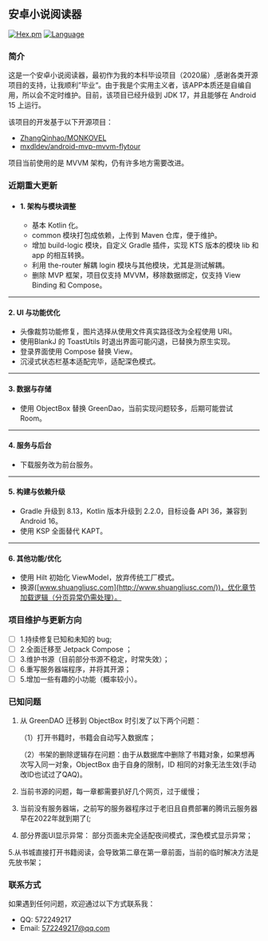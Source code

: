 安卓小说阅读器---[![Hex.pm](https://img.shields.io/hexpm/l/plug.svg)](https://www.apache.org/licenses/LICENSE-2.0)[![Language](https://img.shields.io/badge/Language-Kotlin-green)](https://kotlinlang.org/)### 简介这是一个安卓小说阅读器，最初作为我的本科毕设项目（2020届）,感谢各类开源项目的支持，让我顺利”毕业“。由于我是个实用主义者，该APP本质还是自编自用，所以会不定时维护。目前，该项目已经升级到JDK 17，并且能够在 Android 15 上运行。该项目的开发基于以下开源项目：- [ZhangQinhao/MONKOVEL](https://github.com/ZhangQinhao/MONKOVEL)- [mxdldev/android-mvp-mvvm-flytour](https://github.com/mxdldev/android-mvp-mvvm-flytour)项目当前使用的是 MVVM 架构，仍有许多地方需要改进。### 近期重大更新- #### 1. 架构与模块调整    - 基本 Kotlin 化。    - common 模块打包成依赖，上传到 Maven 仓库，便于维护。    - 增加 build-logic 模块，自定义 Gradle 插件，实现 KTS 版本的模块 lib 和 app 的相互转换。    - 利用 the-router 解耦 login 模块与其他模块，尤其是测试解耦。    - 删除 MVP 框架，项目仅支持 MVVM，移除数据绑定，仅支持 View Binding 和 Compose。------#### 2. UI 与功能优化- 头像裁剪功能修复，图片选择从使用文件真实路径改为全程使用 URI。- 使用BlankJ 的 ToastUtils 时退出界面可能闪退，已替换为原生实现。- 登录界面使用 Compose 替换 View。- 沉浸式状态栏基本适配完毕，适配深色模式。------#### 3. 数据与存储- 使用 ObjectBox 替换 GreenDao，当前实现问题较多，后期可能尝试 Room。------#### 4. 服务与后台- 下载服务改为前台服务。------#### 5. 构建与依赖升级- Gradle 升级到 8.13，Kotlin 版本升级到 2.2.0，目标设备 API 36，兼容到 Android 16。- 使用 KSP 全面替代 KAPT。------#### 6. 其他功能/优化- 使用 Hilt 初始化 ViewModel，放弃传统工厂模式。- 换源([www.shuangliusc.com](http://www.shuangliusc.com/))，优化章节加载逻辑（分页异常仍需处理）。### 项目维护与更新方向- [ ] 1.持续修复已知和未知的 bug;- [ ] 2.全面迁移至 Jetpack Compose ；- [ ] 3.维护书源（目前部分书源不稳定，时常失效）；- [ ] 6.重写服务器端程序，并将其开源；- [ ] 5.增加一些有趣的小功能（概率较小）。### 已知问题1. 从 GreenDAO 迁移到 ObjectBox 时引发了以下两个问题：   （1）打开书籍时，书籍会自动写入数据库；   （2）书架的删除逻辑存在问题：由于从数据库中删除了书籍对象，如果想再次写入同一对象，ObjectBox   由于自身的限制，ID 相同的对象无法生效(手动改ID也试过了QAQ)。2. 当前书源的问题，每一章都需要扒好几个网页，过于缓慢；3. 当前没有服务器端，之前写的服务器程序过于老旧且自费部署的腾讯云服务器早在2022年就到期了(;4. 部分界面UI显示异常： 部分页面未完全适配夜间模式，深色模式显示异常；5.从书城直接打开书籍阅读，会导致第二章在第一章前面，当前的临时解决方法是先放书架；### 联系方式如果遇到任何问题，欢迎通过以下方式联系我：- QQ: 572249217- Email: 572249217@qq.com